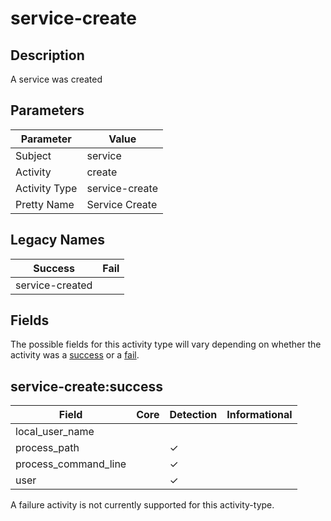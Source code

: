 service-create
==============

Description
-----------
A service was created

Parameters
----------
| Parameter     | Value          |
| ------------- | -------------- |
| Subject       | service        |
| Activity      | create         |
| Activity Type | service-create |
| Pretty Name   | Service Create |

Legacy Names
------------
| Success             | Fail |
| ------------------- | ---- |
| service-created<br> |      |

Fields
------

The possible fields for this activity type will vary depending on whether the activity was a [success](#service-createsuccess) or a [fail](#service-createfail).


service-create:success
----------------------

| Field                | Core | Detection | Informational |
| -------------------- | ---- | --------- | ------------- |
| local_user_name      |      |           |               |
| process_path         |      | &#10003;  |               |
| process_command_line |      | &#10003;  |               |
| user                 |      | &#10003;  |               |

A failure activity is not currently supported for this activity-type.